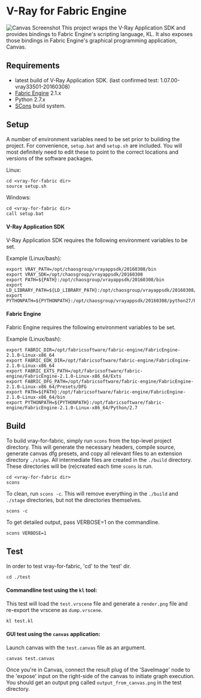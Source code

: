 #                             V-Ray for Fabric Engine
![Canvas Screenshot](https://sjparker.github.io/images/screenshots/canvas.png)
This project wraps the V-Ray Application SDK and provides bindings to Fabric Engine's scripting language, KL. It also exposes those bindings in Fabric Engine's graphical programming application, Canvas.

## Requirements
- latest build of V-Ray Application SDK. (last confirmed test: 1.07.00-vray33501-20160308)
- [Fabric Engine](http://fabricengine.com/get-fabric/) 2.1.x
- Python 2.7.x
- [SCons](https://scons.org/) build system.

## Setup
A number of environment variables need to be set prior to building the project. For convenience, `setup.bat` and `setup.sh` are included. You will most definitely need to edit these to point to the correct locations and versions of the software packages.

Linux:
```
cd <vray-for-fabric dir>
source setup.sh
```
Windows:
```
cd <vray-for-fabric dir>
call setup.bat
```
#### V-Ray Application SDK
V-Ray Application SDK requires the following environment variables to be set.

Example (Linux/bash):
```
export VRAY_PATH=/opt/chaosgroup/vrayappsdk/20160308/bin
export VRAY_SDK=/opt/chaosgroup/vrayappsdk/20160308
export PATH=${PATH}:/opt/chaosgroup/vrayappsdk/20160308/bin
export LD_LIBRARY_PATH=${LD_LIBRARY_PATH}:/opt/chaosgroup/vrayappsdk/20160308/bin
export PYTHONPATH=${PYTHONPATH}:/opt/chaosgroup/vrayappsdk/20160308/python27/bin
```
#### Fabric Engine
Fabric Engine requires the following environment variables to be set.

Example (Linux/bash):
```
export FABRIC_DIR=/opt/fabricsoftware/fabric-engine/FabricEngine-2.1.0-Linux-x86_64
export FABRIC_EDK_DIR=/opt/fabricsoftware/fabric-engine/FabricEngine-2.1.0-Linux-x86_64
export FABRIC_EXTS_PATH=/opt/fabricsoftware/fabric-engine/FabricEngine-2.1.0-Linux-x86_64/Exts
export FABRIC_DFG_PATH=/opt/fabricsoftware/fabric-engine/FabricEngine-2.1.0-Linux-x86_64/Presets/DFG
export PATH=${PATH}:/opt/fabricsoftware/fabric-engine/FabricEngine-2.1.0-Linux-x86_64/bin
export PYTHONPATH=${PYTHONPATH}:/opt/fabricsoftware/fabric-engine/FabricEngine-2.1.0-Linux-x86_64/Python/2.7
```
## Build
To build vray-for-fabric, simply run `scons` from the top-level project directory. This will generate the necessary headers, compile source, generate canvas dfg presets, and copy all relevant files to an extension directory `./stage`. All intermediate files are created in the `./build` directory. These directories will be (re)created each time `scons` is run.
```
cd <vray-for-fabric dir>
scons
```
To clean, run `scons -c`. This will remove everything in the `./build` and `./stage` directories, but not the directories themselves.
```
scons -c
```
To get detailed output, pass VERBOSE=1 on the commandline.
```
scons VERBOSE=1
```
## Test
In order to test vray-for-fabric, 'cd' to the 'test' dir.
```
cd ./test
```
#### Commandline test using the `kl` tool:
This test will load the `test.vrscene` file and generate a `render.png` file and re-export the vrscene as `dump.vrscene`.
```
kl test.kl
```
#### GUI test using the `canvas` application:
Launch canvas with the `test.canvas` file as an argument.
```
canvas test.canvas
```
Once you're in Canvas, connect the result plug of the 'SaveImage' node to the 'expose' input on the right-side of the canvas to initiate graph execution. You should get an output png called `output_from_canvas.png` in the test directory.
